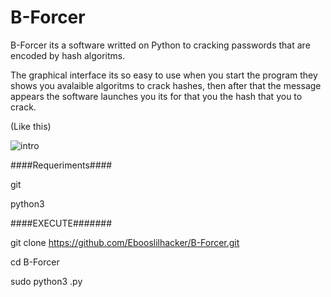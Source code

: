 # B-Forcer

B-Forcer its a software writted on Python to cracking passwords  that are encoded by hash algoritms.

The graphical interface its so easy to use when you start the program they shows you avalaible algoritms to crack hashes, then after that the message appears the software
launches you its for that you the hash that you to crack. 

(Like this)

![intro](https://user-images.githubusercontent.com/83958340/222607287-332ef615-0e9c-4be0-96be-7863bf285ded.png)


####Requeriments####

git 

python3

####EXECUTE#######

git clone https://github.com/Ebooslilhacker/B-Forcer.git

cd B-Forcer

sudo python3 .py
